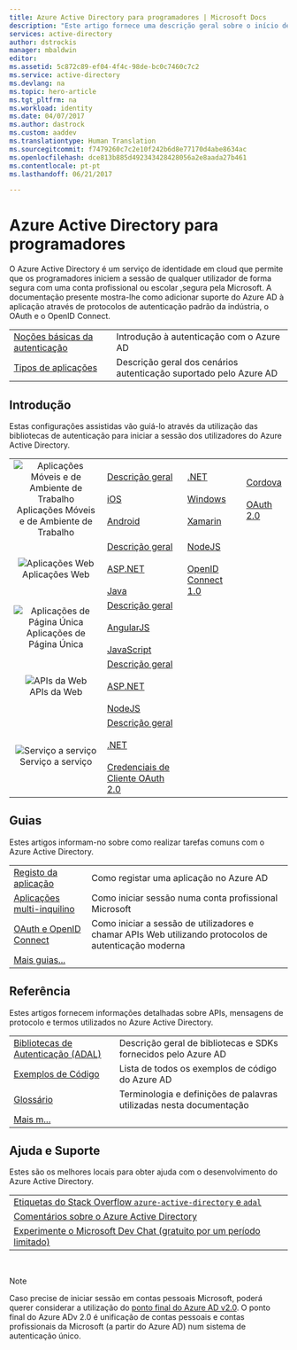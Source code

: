 ```yaml
---
title: Azure Active Directory para programadores | Microsoft Docs
description: "Este artigo fornece uma descrição geral sobre o início de sessão nas contas profissionais e escolares da Microsoft através do Azure Active Directory."
services: active-directory
author: dstrockis
manager: mbaldwin
editor: 
ms.assetid: 5c872c89-ef04-4f4c-98de-bc0c7460c7c2
ms.service: active-directory
ms.devlang: na
ms.topic: hero-article
ms.tgt_pltfrm: na
ms.workload: identity
ms.date: 04/07/2017
ms.author: dastrock
ms.custom: aaddev
ms.translationtype: Human Translation
ms.sourcegitcommit: f7479260c7c2e10f242b6d8e77170d4abe8634ac
ms.openlocfilehash: dce813b885d492343428428056a2e8aada27b461
ms.contentlocale: pt-pt
ms.lasthandoff: 06/21/2017

---
```

# <a name="azure-active-directory-for-developers"></a>Azure Active Directory para programadores
O Azure Active Directory é um serviço de identidade em cloud que permite que os programadores iniciem a sessão de qualquer utilizador de forma segura com uma conta profissional ou escolar ,segura pela Microsoft.  A documentação presente mostra-lhe como adicionar suporte do Azure AD à aplicação através de protocolos de autenticação padrão da indústria, o OAuth e o OpenID Connect.

| | |
| --- | --- |
|[Noções básicas da autenticação](active-directory-authentication-scenarios.md) | Introdução à autenticação com o Azure AD |
|[Tipos de aplicações](active-directory-authentication-scenarios.md#application-types-and-scenarios) | Descrição geral dos cenários autenticação suportado pelo Azure AD |                                
                                                                              
## <a name="get-started"></a>Introdução
Estas configurações assistidas vão guiá-lo através da utilização das bibliotecas de autenticação para iniciar a sessão dos utilizadores do Azure Active Directory.

|  |  |  |  |
| --- | --- | --- | --- |
| <center>![Aplicações Móveis e de Ambiente de Trabalho](./media/active-directory-developers-guide/NativeApp_Icon.png)<br />Aplicações Móveis e de Ambiente de Trabalho</center> | [Descrição geral](active-directory-authentication-scenarios.md#native-application-to-web-api)<br /><br />[iOS](active-directory-devquickstarts-ios.md)<br /><br />[Android](active-directory-devquickstarts-android.md) | [.NET](active-directory-devquickstarts-dotnet.md)<br /><br />[Windows](active-directory-devquickstarts-windowsstore.md)<br /><br />[Xamarin](active-directory-devquickstarts-xamarin.md) | [Cordova](active-directory-devquickstarts-cordova.md)<br /><br />[OAuth 2.0](active-directory-protocols-oauth-code.md) |
| <center>![Aplicações Web](./media/active-directory-developers-guide/Web_app.png)<br />Aplicações Web</center> | [Descrição geral](active-directory-authentication-scenarios.md#web-browser-to-web-application)<br /><br />[ASP.NET](active-directory-devquickstarts-webapp-dotnet.md)<br /><br />[Java](active-directory-devquickstarts-webapp-java.md) | [NodeJS](active-directory-devquickstarts-openidconnect-nodejs.md)<br /><br />[OpenID Connect 1.0](active-directory-protocols-openid-connect-code.md) |  |
| <center>![Aplicações de Página Única](./media/active-directory-developers-guide/SPA.png)<br />Aplicações de Página Única</center> | [Descrição geral](active-directory-authentication-scenarios.md#single-page-application-spa)<br /><br />[AngularJS](active-directory-devquickstarts-angular.md)<br /><br />[JavaScript](https://github.com/Azure-Samples/active-directory-javascript-singlepageapp-dotnet-webapi) |  |  |
| <center>![APIs da Web](./media/active-directory-developers-guide/Web_API.png)<br />APIs da Web</center> | [Descrição geral](active-directory-authentication-scenarios.md#web-application-to-web-api)<br /><br />[ASP.NET](active-directory-devquickstarts-webapi-dotnet.md)<br /><br />[NodeJS](active-directory-devquickstarts-webapi-nodejs.md) | &nbsp; |
| <center>![Serviço a serviço](./media/active-directory-developers-guide/Service_App.png)<br />Serviço a serviço</center> | [Descrição geral](active-directory-authentication-scenarios.md#daemon-or-server-application-to-web-api)<br /><br />[.NET](active-directory-code-samples.md#server-or-daemon-application-to-web-api)<br /><br />[Credenciais de Cliente OAuth 2.0](active-directory-protocols-oauth-service-to-service.md) |  |

## <a name="guides"></a>Guias
Estes artigos informam-no sobre como realizar tarefas comuns com o Azure Active Directory.

|                                                                           |  |
|---------------------------------------------------------------------------| --- |
|[Registo da aplicação](active-directory-integrating-applications.md)           | Como registar uma aplicação no Azure AD |
|[Aplicações multi-inquilino](active-directory-devhowto-multi-tenant-overview.md)    | Como iniciar sessão numa conta profissional Microsoft |
|[OAuth e OpenID Connect](active-directory-protocols-openid-connect-code.md)| Como iniciar a sessão de utilizadores e chamar APIs Web utilizando protocolos de autenticação moderna |
|[Mais guias...](active-directory-developers-guide-index.md#guides)        |     |

## <a name="reference"></a>Referência
Estes artigos fornecem informações detalhadas sobre APIs, mensagens de protocolo e termos utilizados no Azure Active Directory.

|                                                                                   | |
| ----------------------------------------------------------------------------------| --- |
| [Bibliotecas de Autenticação (ADAL)](active-directory-authentication-libraries.md)   | Descrição geral de bibliotecas e SDKs fornecidos pelo Azure AD |
| [Exemplos de Código](active-directory-code-samples.md)                                  | Lista de todos os exemplos de código do Azure AD |
| [Glossário](active-directory-dev-glossary.md)                                      | Terminologia e definições de palavras utilizadas nesta documentação |
| [Mais m...](active-directory-developers-guide-index.md#reference)|     |

## <a name="help--support"></a>Ajuda e Suporte
Estes são os melhores locais para obter ajuda com o desenvolvimento do Azure Active Directory.

|  |  
|---|
|[Etiquetas do Stack Overflow `azure-active-directory` e `adal`](http://stackoverflow.com/questions/tagged/azure-active-directory+or+adal)      |
|[Comentários sobre o Azure Active Directory](https://feedback.azure.com/forums/169401-azure-active-directory/category/164757-developer-experiences)|
| [Experimente o Microsoft Dev Chat (gratuito por um período limitado)](http://aka.ms/devchat) |

<br />

> [!NOTE]
> Caso precise de iniciar sessão em contas pessoais Microsoft, poderá querer considerar a utilização do [ponto final do Azure AD v2.0](active-directory-appmodel-v2-overview.md).  O ponto final do Azure ADv 2.0 é unificação de contas pessoais e contas profissionais da Microsoft (a partir do Azure AD) num sistema de autenticação único.

